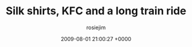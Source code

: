 ---
blog: travel
date: 2009-08-01 21:00:27 +0000
title: "Silk shirts, KFC and a long train ride"
author: rosiejim
permalink: /china-2009/three-nations/beijing/silk-shirts-kfc-and-a-long-train-ride.markd/
---